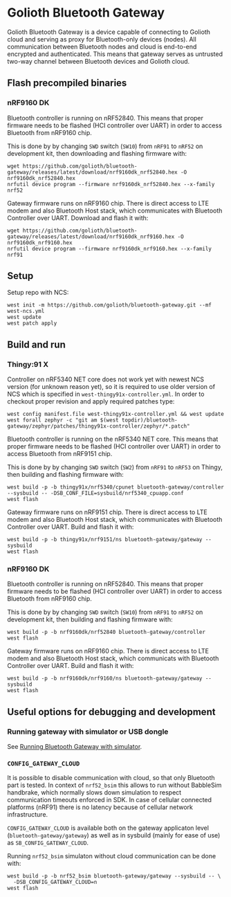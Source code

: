 # Golioth Bluetooth Gateway

Golioth Bluetooth Gateway is a device capable of connecting to Golioth
cloud and serving as proxy for Bluetooth-only devices (nodes). All
communication between Bluetooth nodes and cloud is end-to-end encrypted
and authenticated. This means that gateway serves as untrusted two-way
channel between Bluetooth devices and Golioth cloud.

## Flash precompiled binaries

### nRF9160 DK

Bluetooth controller is running on nRF52840. This means that proper
firmware needs to be flashed (HCI controller over UART) in order to
access Bluetooth from nRF9160 chip.

This is done by by changing `SWD` switch (`SW10`) from `nRF91` to
`nRF52` on development kit, then downloading and flashing firmware with:

```
wget https://github.com/golioth/bluetooth-gateway/releases/latest/download/nrf9160dk_nrf52840.hex -O nrf9160dk_nrf52840.hex
nrfutil device program --firmware nrf9160dk_nrf52840.hex --x-family nrf52
```

Gateway firmware runs on nRF9160 chip. There is direct access to LTE
modem and also Bluetooth Host stack, which communicates with Bluetooth
Controller over UART. Download and flash it with:

```
wget https://github.com/golioth/bluetooth-gateway/releases/latest/download/nrf9160dk_nrf9160.hex -O nrf9160dk_nrf9160.hex
nrfutil device program --firmware nrf9160dk_nrf9160.hex --x-family nrf91
```

## Setup

Setup repo with NCS:

```
west init -m https://github.com/golioth/bluetooth-gateway.git --mf west-ncs.yml
west update
west patch apply
```

## Build and run

### Thingy:91 X

Controller on nRF5340 NET core does not work yet with newest NCS
version (for unknown reason yet), so it is required to use older version
of NCS which is specified in `west-thingy91x-controller.yml`. In order
to checkout proper revision and apply required patches type:

```
west config manifest.file west-thingy91x-controller.yml && west update
west forall zephyr -c "git am $(west topdir)/bluetooth-gateway/zephyr/patches/thingy91x-controller/zephyr/*.patch"
```

Bluetooth controller is running on the nRF5340 NET core. This means that proper
firmware needs to be flashed (HCI controller over UART) in order to
access Bluetooth from nRF9151 chip.

This is done by by changing `SWD` switch (`SW2`) from `nRF91` to `nRF53`
on Thingy, then building and flashing firmware with:

```
west build -p -b thingy91x/nrf5340/cpunet bluetooth-gateway/controller --sysbuild -- -DSB_CONF_FILE=sysbuild/nrf5340_cpuapp.conf
west flash
```

Gateway firmware runs on nRF9151 chip. There is direct access to LTE
modem and also Bluetooth Host stack, which communicates with Bluetooth
Controller over UART. Build and flash it with:

```
west build -p -b thingy91x/nrf9151/ns bluetooth-gateway/gateway --sysbuild
west flash
```

### nRF9160 DK

Bluetooth controller is running on nRF52840. This means that proper
firmware needs to be flashed (HCI controller over UART) in order to
access Bluetooth from nRF9160 chip.

This is done by by changing `SWD` switch (`SW10`) from `nRF91` to
`nRF52` on development kit, then building and flashing firmware with:

```
west build -p -b nrf9160dk/nrf52840 bluetooth-gateway/controller
west flash
```

Gateway firmware runs on nRF9160 chip. There is direct access to LTE
modem and also Bluetooth Host stack, which communicats with Bluetooth
Controller over UART. Build and flash it with:

```
west build -p -b nrf9160dk/nrf9160/ns bluetooth-gateway/gateway --sysbuild
west flash
```

## Useful options for debugging and development

### Running gateway with simulator or USB dongle

See [Running Bluetooth Gateway with
simulator](doc/simulator_or_usb_dongle.md).

### `CONFIG_GATEWAY_CLOUD`

It is possible to disable communication with cloud, so that only
Bluetooth part is tested. In context of `nrf52_bsim` this allows to run
without BabbleSim handbrake, which normally slows down simulation to
respect communication timeouts enforced in SDK. In case of cellular
connected platforms (nRF91) there is no latency because of cellular
network infrastructure.

`CONFIG_GATEWAY_CLOUD` is available both on the gateway applicaton level
(`bluetooth-gateway/gateway`) as well as in sysbuild (mainly for ease of
use) as `SB_CONFIG_GATEWAY_CLOUD`.

Running `nrf52_bsim` simulaton without cloud communication can be done
with:

```
west build -p -b nrf52_bsim bluetooth-gateway/gateway --sysbuild -- \
  -DSB_CONFIG_GATEWAY_CLOUD=n
west flash
```
